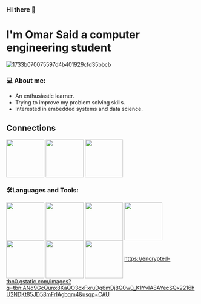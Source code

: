 ### Hi there 👋
# I'm Omar Said a computer engineering student

![1733b070075597d4b401929cfd35bbcb](https://user-images.githubusercontent.com/87082462/193068817-07d7b55c-aca6-49b6-b807-d050c05e65e5.gif)
### 💻 **About me:**
- An enthusiastic learner.
- Trying to improve my problem solving skills. 
- Interested in embedded systems and data science.
## Connections
<a href="https://www.linkedin.com/in/omar-salah-7a9287218/" target="blank"><img align="center" src="https://cdn-icons-png.flaticon.com/512/145/145807.png" height="100" /></a>
<a href="https://mail.google.com/a/?view=cm&fs=1&to=osazizsg1@gmail.com" target="blank"><img align="center" src="https://cdn-icons-png.flaticon.com/512/2504/2504727.png" height="100" /></a>
<a href="https://codeforces.com/profile/osazizsg1" target="blank"><img align="center" src="https://lh3.googleusercontent.com/evT0PYVOtM884y9n-UL4OW-Lp8L8FJcgdXM1GWAX0lLEaETdOX-g_S9aEI_WF4Mvcvw=s150-rw" height="100" /></a>
### 🛠️**Languages and Tools:**
<img align="center" src="https://cdn-icons-png.flaticon.com/512/28/28908.png" height="100" /></a>
<img align="center" src="https://cdn-icons-png.flaticon.com/512/3541/3541190.png" height="100" /></a>
<img align="center" src="https://cdn-icons-png.flaticon.com/512/6132/6132222.png" height="100" /></a>
<img align="center" src="https://cdn-icons-png.flaticon.com/512/6132/6132221.png" height="100" /></a>
<img align="center" src="https://cdn-icons-png.flaticon.com/512/919/919852.png" height="100" /></a>
<img align="center" src="https://www.jackenhack.com/wp-content/uploads/2020/01/Quartus_prime_icon.png" height="100" /></a>
<img align="center" src="https://encrypted-tbn0.gstatic.com/images?q=tbn:ANd9GcQunx8KaQO3cxFxruDg6mDj8G0w0_K1YvIA8AYecSQx2216hU2NDKt85JD58mFrIAgbqm4&usqp=CAU" height="100" /></a>
https://encrypted-tbn0.gstatic.com/images?q=tbn:ANd9GcQunx8KaQO3cxFxruDg6mDj8G0w0_K1YvIA8AYecSQx2216hU2NDKt85JD58mFrIAgbqm4&usqp=CAU
<!--
**Omar-Said-4/Omar-Said-4** is a ✨ _special_ ✨ repository because its `README.md` (this file) appears on your GitHub profile.

Here are some ideas to get you started:

- 🔭 I’m currently working on ...
- 🌱 I’m currently learning ...
- 👯 I’m looking to collaborate on ...
- 🤔 I’m looking for help with ...
- 💬 Ask me about ...
- 📫 How to reach me: ...
- 😄 Pronouns: ...
- ⚡ Fun fact: ...
-->
